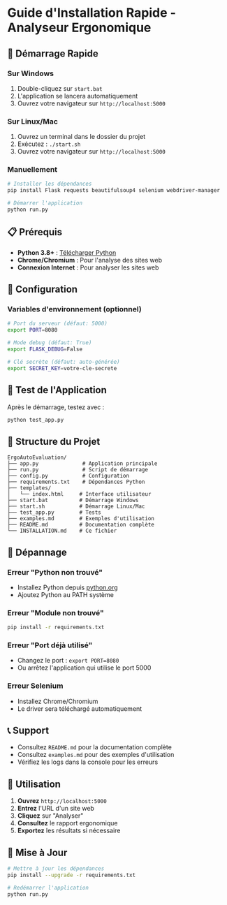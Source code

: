 # Guide d'Installation Rapide - Analyseur Ergonomique

## 🚀 Démarrage Rapide

### Sur Windows
1. Double-cliquez sur `start.bat`
2. L'application se lancera automatiquement
3. Ouvrez votre navigateur sur `http://localhost:5000`

### Sur Linux/Mac
1. Ouvrez un terminal dans le dossier du projet
2. Exécutez : `./start.sh`
3. Ouvrez votre navigateur sur `http://localhost:5000`

### Manuellement
```bash
# Installer les dépendances
pip install Flask requests beautifulsoup4 selenium webdriver-manager

# Démarrer l'application
python run.py
```

## 📋 Prérequis

- **Python 3.8+** : [Télécharger Python](https://python.org)
- **Chrome/Chromium** : Pour l'analyse des sites web
- **Connexion Internet** : Pour analyser les sites web

## 🔧 Configuration

### Variables d'environnement (optionnel)
```bash
# Port du serveur (défaut: 5000)
export PORT=8080

# Mode debug (défaut: True)
export FLASK_DEBUG=False

# Clé secrète (défaut: auto-générée)
export SECRET_KEY=votre-cle-secrete
```

## 🧪 Test de l'Application

Après le démarrage, testez avec :
```bash
python test_app.py
```

## 📁 Structure du Projet

```
ErgoAutoEvaluation/
├── app.py              # Application principale
├── run.py              # Script de démarrage
├── config.py           # Configuration
├── requirements.txt    # Dépendances Python
├── templates/
│   └── index.html     # Interface utilisateur
├── start.bat          # Démarrage Windows
├── start.sh           # Démarrage Linux/Mac
├── test_app.py        # Tests
├── examples.md        # Exemples d'utilisation
├── README.md          # Documentation complète
└── INSTALLATION.md    # Ce fichier
```

## 🐛 Dépannage

### Erreur "Python non trouvé"
- Installez Python depuis [python.org](https://python.org)
- Ajoutez Python au PATH système

### Erreur "Module non trouvé"
```bash
pip install -r requirements.txt
```

### Erreur "Port déjà utilisé"
- Changez le port : `export PORT=8080`
- Ou arrêtez l'application qui utilise le port 5000

### Erreur Selenium
- Installez Chrome/Chromium
- Le driver sera téléchargé automatiquement

## 📞 Support

- Consultez `README.md` pour la documentation complète
- Consultez `examples.md` pour des exemples d'utilisation
- Vérifiez les logs dans la console pour les erreurs

## 🎯 Utilisation

1. **Ouvrez** `http://localhost:5000`
2. **Entrez** l'URL d'un site web
3. **Cliquez** sur "Analyser"
4. **Consultez** le rapport ergonomique
5. **Exportez** les résultats si nécessaire

## 🔄 Mise à Jour

```bash
# Mettre à jour les dépendances
pip install --upgrade -r requirements.txt

# Redémarrer l'application
python run.py
``` 
